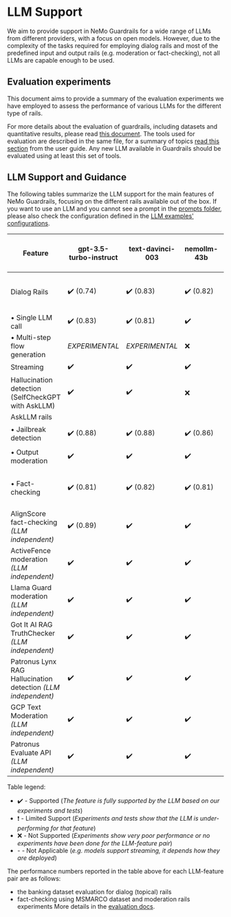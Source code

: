 # LLM Support

We aim to provide support in NeMo Guardrails for a wide range of LLMs from different providers,
with a focus on open models.
However, due to the complexity of the tasks required for employing dialog rails and most of the predefined
input and output rails (e.g. moderation or  fact-checking), not all LLMs are capable enough to be used.

## Evaluation experiments

This document aims to provide a summary of the evaluation experiments we have employed to assess
the performance of various LLMs for the different type of rails.

For more details about the evaluation of guardrails, including datasets and quantitative results,
please read [this document](../evaluation/README.md).
The tools used for evaluation are described in the same file, for a summary of topics [read this section](../README.md#evaluation-tools) from the user guide.
Any new LLM available in Guardrails should be evaluated using at least this set of tools.

## LLM Support and Guidance

The following tables summarize the LLM support for the main features of NeMo Guardrails, focusing on the different rails available out of the box.
If you want to use an LLM and you cannot see a prompt in the [prompts folder](https://github.com/NVIDIA/NeMo-Guardrails/tree/develop/nemoguardrails/llm/prompts), please also check the configuration defined in the [LLM examples' configurations](https://github.com/NVIDIA/NeMo-Guardrails/tree/develop/examples/configs/llm/README.md).

| Feature                                            | gpt-3.5-turbo-instruct    | text-davinci-003          | nemollm-43b               | llama-2-13b-chat          | falcon-7b-instruct        | gpt-3.5-turbo             | gpt-4              | gpt4all-13b-snoozy   | vicuna-7b-v1.3       | mpt-7b-instruct      | dolly-v2-3b          | HF Pipeline model                  |
|----------------------------------------------------|---------------------------|---------------------------|---------------------------|---------------------------|---------------------------|---------------------------|--------------------|----------------------|----------------------|----------------------|----------------------|------------------------------------|
| Dialog Rails                                       | :heavy_check_mark: (0.74) | :heavy_check_mark: (0.83) | :heavy_check_mark: (0.82) | :heavy_check_mark: (0.77) | :heavy_check_mark: (0.76) | :exclamation: (0.45)      | :exclamation:      | :exclamation: (0.54) | :exclamation: (0.54) | :exclamation: (0.50) | :exclamation: (0.40) | :exclamation: _(DEPENDS ON MODEL)_ |
| &bull; Single LLM call                             | :heavy_check_mark: (0.83) | :heavy_check_mark: (0.81) | :heavy_check_mark:        | :x:                       | :x:                       | :x:                       | :x:                | :x:                  | :x:                  | :x:                  | :x:                  | :x:                                |
| &bull; Multi-step flow generation                  | _EXPERIMENTAL_            | _EXPERIMENTAL_            | :x:                       | :x:                       | :x:                       | :x:                       | :x:                | :x:                  | :x:                  | :x:                  | :x:                  | :x:                                |
| Streaming  	                                       | :heavy_check_mark:        | :heavy_check_mark:        | :heavy_check_mark:        | -                         | -                         | :heavy_check_mark:        | :heavy_check_mark: | -                    | -                    | -                    | -                    | :heavy_check_mark:                 |
| Hallucination detection (SelfCheckGPT with AskLLM) | :heavy_check_mark:        | :heavy_check_mark:        | :x:                       | :x:                       | :x:                       | :x:                       | :x:                | :x:                  | :x:                  | :x:                  | :x:                  | :x:                                |
| AskLLM rails                                       |                           |                           |                           |                           |                           |                           |                    |                      |                      |                      |                      |                                    |
| &bull; Jailbreak detection                         | :heavy_check_mark: (0.88) | :heavy_check_mark: (0.88) | :heavy_check_mark: (0.86) | :x:                       | :x:                       | :heavy_check_mark: (0.85) | :x:                | :x:                  | :x:                  | :x:                  | :x:                  | :x:                                |
| &bull; Output moderation                           | :heavy_check_mark:        | :heavy_check_mark:        | :heavy_check_mark:        | :x:                       | :x:                       | :heavy_check_mark: (0.85) | :x:                | :x:                  | :x:                  | :x:                  | :x:                  | :x:                                |
| &bull; Fact-checking                               | :heavy_check_mark: (0.81) | :heavy_check_mark: (0.82) | :heavy_check_mark: (0.81) | :heavy_check_mark: (0.80) | :x:                       | :heavy_check_mark: (0.83) | :x:                | :x:                  | :x:                  | :x:                  | :x:                  | :exclamation: _(DEPENDS ON MODEL)_ |
 | AlignScore fact-checking _(LLM independent)_       | :heavy_check_mark: (0.89) | :heavy_check_mark:        | :heavy_check_mark:        | :heavy_check_mark:        | :heavy_check_mark:        | :heavy_check_mark:        | :heavy_check_mark: | :heavy_check_mark:   | :heavy_check_mark:   | :heavy_check_mark:   | :heavy_check_mark:   | :heavy_check_mark:                 |
| ActiveFence moderation _(LLM independent)_         | :heavy_check_mark:        | :heavy_check_mark:        | :heavy_check_mark:        | :heavy_check_mark:        | :heavy_check_mark:        | :heavy_check_mark:        | :heavy_check_mark: | :heavy_check_mark:   | :heavy_check_mark:   | :heavy_check_mark:   | :heavy_check_mark:   | :heavy_check_mark:                 |
| Llama Guard moderation _(LLM independent)_         | :heavy_check_mark:        | :heavy_check_mark:        | :heavy_check_mark:        | :heavy_check_mark:        | :heavy_check_mark:        | :heavy_check_mark:        | :heavy_check_mark: | :heavy_check_mark:   | :heavy_check_mark:   | :heavy_check_mark:   | :heavy_check_mark:   | :heavy_check_mark:                 |
| Got It AI RAG TruthChecker _(LLM independent)_         | :heavy_check_mark:        | :heavy_check_mark:        | :heavy_check_mark:        | :heavy_check_mark:        | :heavy_check_mark:        | :heavy_check_mark:        | :heavy_check_mark: | :heavy_check_mark:   | :heavy_check_mark:   | :heavy_check_mark:   | :heavy_check_mark:   | :heavy_check_mark:                 |
| Patronus Lynx RAG Hallucination detection _(LLM independent)_         | :heavy_check_mark:        | :heavy_check_mark:        | :heavy_check_mark:        | :heavy_check_mark:        | :heavy_check_mark:        | :heavy_check_mark:        | :heavy_check_mark: | :heavy_check_mark:   | :heavy_check_mark:   | :heavy_check_mark:   | :heavy_check_mark:   | :heavy_check_mark:                 |
| GCP Text Moderation _(LLM independent)_         | :heavy_check_mark:        | :heavy_check_mark:        | :heavy_check_mark:        | :heavy_check_mark:        | :heavy_check_mark:        | :heavy_check_mark:        | :heavy_check_mark: | :heavy_check_mark:   | :heavy_check_mark:   | :heavy_check_mark:   | :heavy_check_mark:   | :heavy_check_mark:                 |
| Patronus Evaluate API _(LLM independent)_         | :heavy_check_mark:        | :heavy_check_mark:        | :heavy_check_mark:        | :heavy_check_mark:        | :heavy_check_mark:        | :heavy_check_mark:        | :heavy_check_mark: | :heavy_check_mark:   | :heavy_check_mark:   | :heavy_check_mark:   | :heavy_check_mark:   | :heavy_check_mark:                 |


Table legend:
- :heavy_check_mark: - Supported (_The feature is fully supported by the LLM based on our experiments and tests_)
- :exclamation: - Limited Support (_Experiments and tests show that the LLM is under-performing for that feature_)
- :x: - Not Supported (_Experiments show very poor performance or no experiments have been done for the LLM-feature pair_)
- \- - Not Applicable (_e.g. models support streaming, it depends how they are deployed_)

The performance numbers reported in the table above for each LLM-feature pair are as follows:
- the banking dataset evaluation for dialog (topical) rails
- fact-checking using MSMARCO dataset and moderation rails experiments
More details in the [evaluation docs](https://github.com/NVIDIA/NeMo-Guardrails/tree/develop/nemoguardrails/evaluate/README.md).

